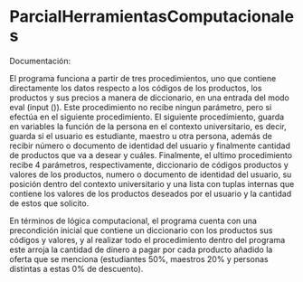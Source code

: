 # ParcialHerramientasComputacionales
Documentación: 

El programa funciona a partir de tres procedimientos, uno que contiene directamente los datos respecto a los códigos de los productos, los productos y sus precios a manera de diccionario, en una entrada del modo eval (input ()). Este procedimiento no recibe ningun parámetro, pero si efectúa en el siguiente procedimiento. 
El siguiente procedimiento, guarda en variables la función de la persona en el contexto universitario, es decir, guarda si el usuario es estudiante, maestro u otra persona, además de recibir número o documento de identidad del usuario y finalmente cantidad de productos que va a desear y cuáles.
Finalmente, el ultimo procedimiento recibe 4 parámetros, respectivamente, diccionario de códigos productos y valores de los productos, numero o documento de identidad del usuario, su posición dentro del contexto universitario y una lista con tuplas internas que contiene los valores de los productos deseados por el usuario y la cantidad de estos que solicito.

En términos de lógica computacional, el programa cuenta con una precondición inicial que contiene un diccionario con los productos sus códigos y valores, y al realizar todo el procedimiento dentro del programa este arroja la cantidad de dinero a pagar por cada producto añadido la oferta que se menciona (estudiantes 50%, maestros 20% y personas distintas a estas 0% de descuento). 
